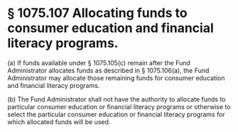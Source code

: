 # § 1075.107   Allocating funds to consumer education and financial literacy programs.

(a) If funds available under § 1075.105(c) remain after the Fund Administrator allocates funds as described in § 1075.106(a), the Fund Administrator may allocate those remaining funds for consumer education and financial literacy programs.


(b) The Fund Administrator shall not have the authority to allocate funds to particular consumer education or financial literacy programs or otherwise to select the particular consumer education or financial literacy programs for which allocated funds will be used.




